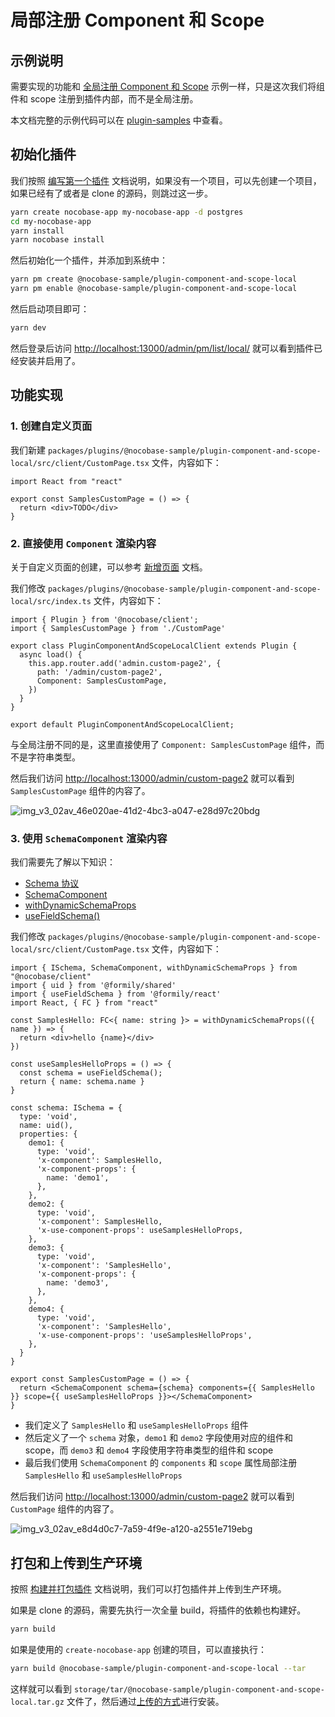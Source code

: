 # 局部注册 Component 和 Scope

## 示例说明

需要实现的功能和 [全局注册 Component 和 Scope](/plugin-samples/component-and-scope/global) 示例一样，只是这次我们将组件和 scope 注册到插件内部，而不是全局注册。

本文档完整的示例代码可以在 [plugin-samples](https://github.com/nocobase/plugin-samples/tree/main/packages/plugins/%40nocobase-sample/plugin-component-and-scope-local) 中查看。

## 初始化插件

我们按照 [编写第一个插件](/development/your-fisrt-plugin) 文档说明，如果没有一个项目，可以先创建一个项目，如果已经有了或者是 clone 的源码，则跳过这一步。

```bash
yarn create nocobase-app my-nocobase-app -d postgres
cd my-nocobase-app
yarn install
yarn nocobase install
```

然后初始化一个插件，并添加到系统中：

```bash
yarn pm create @nocobase-sample/plugin-component-and-scope-local
yarn pm enable @nocobase-sample/plugin-component-and-scope-local
```

然后启动项目即可：

```bash
yarn dev
```

然后登录后访问 [http://localhost:13000/admin/pm/list/local/](http://localhost:13000/admin/pm/list/local/) 就可以看到插件已经安装并启用了。

## 功能实现

### 1. 创建自定义页面

我们新建 `packages/plugins/@nocobase-sample/plugin-component-and-scope-local/src/client/CustomPage.tsx` 文件，内容如下：

```tsx | pure
import React from "react"

export const SamplesCustomPage = () => {
  return <div>TODO</div>
}
```

### 2. 直接使用 `Component` 渲染内容

关于自定义页面的创建，可以参考 [新增页面](/plugin-samples/router/add-page) 文档。

我们修改 `packages/plugins/@nocobase-sample/plugin-component-and-scope-local/src/index.ts` 文件，内容如下：

```tsx | pure
import { Plugin } from '@nocobase/client';
import { SamplesCustomPage } from './CustomPage'

export class PluginComponentAndScopeLocalClient extends Plugin {
  async load() {
    this.app.router.add('admin.custom-page2', {
      path: '/admin/custom-page2',
      Component: SamplesCustomPage,
    })
  }
}

export default PluginComponentAndScopeLocalClient;
```

与全局注册不同的是，这里直接使用了 `Component: SamplesCustomPage` 组件，而不是字符串类型。

然后我们访问 [http://localhost:13000/admin/custom-page2](http://localhost:13000/admin/custom-page2) 就可以看到 `SamplesCustomPage` 组件的内容了。

![img_v3_02av_46e020ae-41d2-4bc3-a047-e28d97c20bdg](https://static-docs.nocobase.com/img_v3_02av_46e020ae-41d2-4bc3-a047-e28d97c20bdg.jpg)

### 3. 使用 `SchemaComponent` 渲染内容

我们需要先了解以下知识：

- [Schema 协议](/development/client/ui-schema/what-is-ui-schema)
- [SchemaComponent](https://client.docs.nocobase.com/core/ui-schema/schema-component#schemacomponent-1)
- [withDynamicSchemaProps](/development/client/ui-schema/what-is-ui-schema#x-component-props-和-x-use-component-props)
- [useFieldSchema()](https://client.docs.nocobase.com/core/ui-schema/designable#usefieldschema)

我们修改 `packages/plugins/@nocobase-sample/plugin-component-and-scope-local/src/client/CustomPage.tsx` 文件，内容如下：

```tsx | pure
import { ISchema, SchemaComponent, withDynamicSchemaProps } from "@nocobase/client"
import { uid } from '@formily/shared'
import { useFieldSchema } from '@formily/react'
import React, { FC } from "react"

const SamplesHello: FC<{ name: string }> = withDynamicSchemaProps(({ name }) => {
  return <div>hello {name}</div>
})

const useSamplesHelloProps = () => {
  const schema = useFieldSchema();
  return { name: schema.name }
}

const schema: ISchema = {
  type: 'void',
  name: uid(),
  properties: {
    demo1: {
      type: 'void',
      'x-component': SamplesHello,
      'x-component-props': {
        name: 'demo1',
      },
    },
    demo2: {
      type: 'void',
      'x-component': SamplesHello,
      'x-use-component-props': useSamplesHelloProps,
    },
    demo3: {
      type: 'void',
      'x-component': 'SamplesHello',
      'x-component-props': {
        name: 'demo3',
      },
    },
    demo4: {
      type: 'void',
      'x-component': 'SamplesHello',
      'x-use-component-props': 'useSamplesHelloProps',
    },
  }
}

export const SamplesCustomPage = () => {
  return <SchemaComponent schema={schema} components={{ SamplesHello }} scope={{ useSamplesHelloProps }}></SchemaComponent>
}
```

- 我们定义了 `SamplesHello` 和 `useSamplesHelloProps` 组件
- 然后定义了一个 `schema` 对象，`demo1` 和 `demo2` 字段使用对应的组件和 scope，而 `demo3` 和 `demo4` 字段使用字符串类型的组件和 scope
- 最后我们使用 `SchemaComponent` 的 `components` 和 `scope` 属性局部注册 `SamplesHello` 和 `useSamplesHelloProps`

然后我们访问 [http://localhost:13000/admin/custom-page2](http://localhost:13000/admin/custom-page2) 就可以看到 `CustomPage` 组件的内容了。

![img_v3_02av_e8d4d0c7-7a59-4f9e-a120-a2551e719ebg](https://static-docs.nocobase.com/img_v3_02av_e8d4d0c7-7a59-4f9e-a120-a2551e719ebg.jpg)

## 打包和上传到生产环境

按照 [构建并打包插件](/development/your-fisrt-plugin#构建并打包插件) 文档说明，我们可以打包插件并上传到生产环境。

如果是 clone 的源码，需要先执行一次全量 build，将插件的依赖也构建好。

```bash
yarn build
```

如果是使用的 `create-nocobase-app` 创建的项目，可以直接执行：

```bash
yarn build @nocobase-sample/plugin-component-and-scope-local --tar
```

这样就可以看到 `storage/tar/@nocobase-sample/plugin-component-and-scope-local.tar.gz` 文件了，然后通过[上传的方式](/welcome/getting-started/plugin)进行安装。
